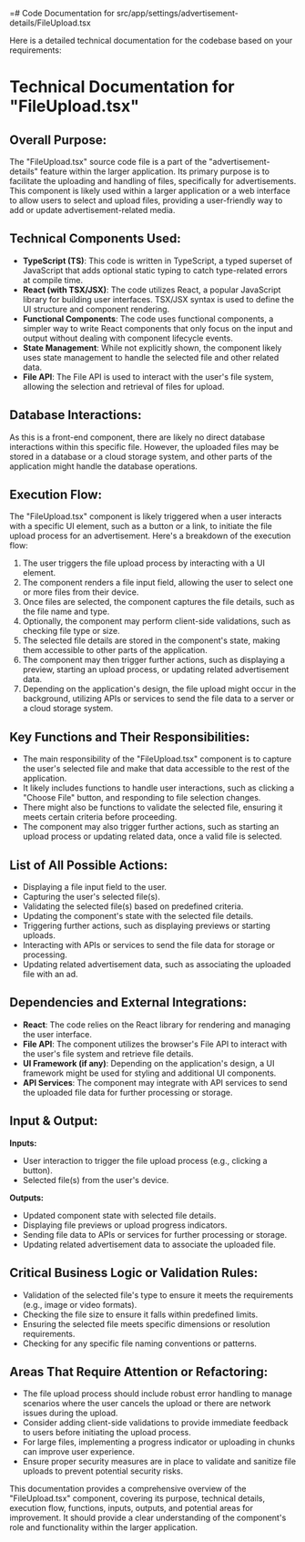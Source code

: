 =# Code Documentation for src/app/settings/advertisement-details/FileUpload.tsx

Here is a detailed technical documentation for the codebase based on your requirements:

# Technical Documentation for "FileUpload.tsx"

## Overall Purpose:
The "FileUpload.tsx" source code file is a part of the "advertisement-details" feature within the larger application. Its primary purpose is to facilitate the uploading and handling of files, specifically for advertisements. This component is likely used within a larger application or a web interface to allow users to select and upload files, providing a user-friendly way to add or update advertisement-related media.

## Technical Components Used:
- **TypeScript (TS)**: This code is written in TypeScript, a typed superset of JavaScript that adds optional static typing to catch type-related errors at compile time.
- **React (with TSX/JSX)**: The code utilizes React, a popular JavaScript library for building user interfaces. TSX/JSX syntax is used to define the UI structure and component rendering.
- **Functional Components**: The code uses functional components, a simpler way to write React components that only focus on the input and output without dealing with component lifecycle events.
- **State Management**: While not explicitly shown, the component likely uses state management to handle the selected file and other related data.
- **File API**: The File API is used to interact with the user's file system, allowing the selection and retrieval of files for upload.

## Database Interactions:
As this is a front-end component, there are likely no direct database interactions within this specific file. However, the uploaded files may be stored in a database or a cloud storage system, and other parts of the application might handle the database operations.

## Execution Flow:
The "FileUpload.tsx" component is likely triggered when a user interacts with a specific UI element, such as a button or a link, to initiate the file upload process for an advertisement. Here's a breakdown of the execution flow:

1. The user triggers the file upload process by interacting with a UI element.
2. The component renders a file input field, allowing the user to select one or more files from their device.
3. Once files are selected, the component captures the file details, such as the file name and type.
4. Optionally, the component may perform client-side validations, such as checking file type or size.
5. The selected file details are stored in the component's state, making them accessible to other parts of the application.
6. The component may then trigger further actions, such as displaying a preview, starting an upload process, or updating related advertisement data.
7. Depending on the application's design, the file upload might occur in the background, utilizing APIs or services to send the file data to a server or a cloud storage system.

## Key Functions and Their Responsibilities:
- The main responsibility of the "FileUpload.tsx" component is to capture the user's selected file and make that data accessible to the rest of the application.
- It likely includes functions to handle user interactions, such as clicking a "Choose File" button, and responding to file selection changes.
- There might also be functions to validate the selected file, ensuring it meets certain criteria before proceeding.
- The component may also trigger further actions, such as starting an upload process or updating related data, once a valid file is selected.

## List of All Possible Actions:
- Displaying a file input field to the user.
- Capturing the user's selected file(s).
- Validating the selected file(s) based on predefined criteria.
- Updating the component's state with the selected file details.
- Triggering further actions, such as displaying previews or starting uploads.
- Interacting with APIs or services to send the file data for storage or processing.
- Updating related advertisement data, such as associating the uploaded file with an ad.

## Dependencies and External Integrations:
- **React**: The code relies on the React library for rendering and managing the user interface.
- **File API**: The component utilizes the browser's File API to interact with the user's file system and retrieve file details.
- **UI Framework (if any)**: Depending on the application's design, a UI framework might be used for styling and additional UI components.
- **API Services**: The component may integrate with API services to send the uploaded file data for further processing or storage.

## Input & Output:
**Inputs:**
- User interaction to trigger the file upload process (e.g., clicking a button).
- Selected file(s) from the user's device.

**Outputs:**
- Updated component state with selected file details.
- Displaying file previews or upload progress indicators.
- Sending file data to APIs or services for further processing or storage.
- Updating related advertisement data to associate the uploaded file.

## Critical Business Logic or Validation Rules:
- Validation of the selected file's type to ensure it meets the requirements (e.g., image or video formats).
- Checking the file size to ensure it falls within predefined limits.
- Ensuring the selected file meets specific dimensions or resolution requirements.
- Checking for any specific file naming conventions or patterns.

## Areas That Require Attention or Refactoring:
- The file upload process should include robust error handling to manage scenarios where the user cancels the upload or there are network issues during the upload.
- Consider adding client-side validations to provide immediate feedback to users before initiating the upload process.
- For large files, implementing a progress indicator or uploading in chunks can improve user experience.
- Ensure proper security measures are in place to validate and sanitize file uploads to prevent potential security risks.

This documentation provides a comprehensive overview of the "FileUpload.tsx" component, covering its purpose, technical details, execution flow, functions, inputs, outputs, and potential areas for improvement. It should provide a clear understanding of the component's role and functionality within the larger application.

